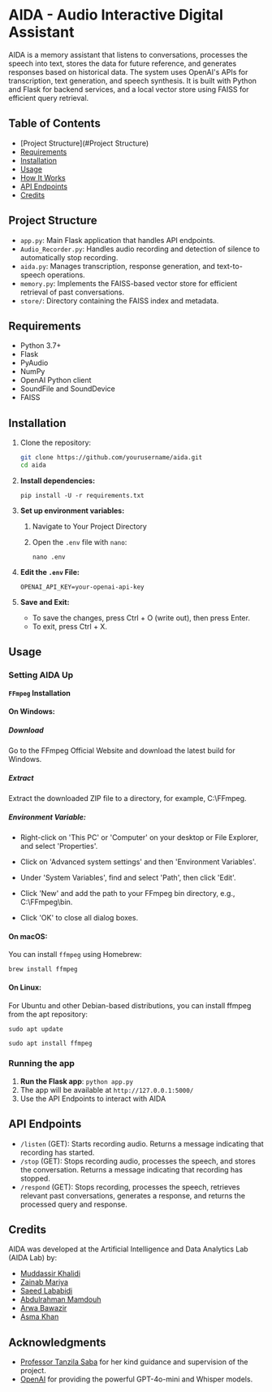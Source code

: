 # AIDA - Audio Interactive Digital Assistant

AIDA is a memory assistant that listens to conversations, processes the speech into text, stores the data for future reference, and generates responses based on historical data. The system uses OpenAI's APIs for transcription, text generation, and speech synthesis. It is built with Python and Flask for backend services, and a local vector store using FAISS for efficient query retrieval.

## Table of Contents
- [Project Structure](#Project Structure)
- [Requirements](#requirements)
- [Installation](#installation)
- [Usage](#usage)
- [How It Works](#how-it-works)
- [API Endpoints](#api-endpoints)
- [Credits](#credits)

## Project Structure
- `app.py`: Main Flask application that handles API endpoints.
- `Audio_Recorder.py`: Handles audio recording and detection of silence to automatically stop recording.
- `aida.py`: Manages transcription, response generation, and text-to-speech operations.
- `memory.py`: Implements the FAISS-based vector store for efficient retrieval of past conversations.
- `store/`: Directory containing the FAISS index and metadata.

## Requirements

- Python 3.7+
- Flask
- PyAudio
- NumPy
- OpenAI Python client
- SoundFile and SoundDevice
- FAISS

## Installation

1. Clone the repository:

   ```bash
   git clone https://github.com/yourusername/aida.git
   cd aida

   ```

2. **Install dependencies:**

   `pip install -U -r requirements.txt `

3. **Set up environment variables:**

   1. Navigate to Your Project Directory
   2. Open the `.env` file with `nano`:

      `nano .env`
4. **Edit the `.env` File:**
      ```
      OPENAI_API_KEY=your-openai-api-key
      ```
5. **Save and Exit:**
      - To save the changes, press Ctrl + O (write out), then press Enter.
      - To exit, press Ctrl + X.

## Usage

### Setting AIDA Up

**`FFmpeg` Installation**

#### On Windows:

##### Download
Go to the FFmpeg Official Website and download the latest build for Windows.

##### Extract
Extract the downloaded ZIP file to a directory, for example, C:\FFmpeg.

##### Environment Variable:
- Right-click on 'This PC' or 'Computer' on your desktop or File Explorer, and select 'Properties'.

- Click on 'Advanced system settings' and then 'Environment Variables'.

- Under 'System Variables', find and select 'Path', then click 'Edit'.

- Click 'New' and add the path to your FFmpeg bin directory, e.g., C:\FFmpeg\bin.

- Click 'OK' to close all dialog boxes.

#### On macOS:

You can install `ffmpeg` using Homebrew:

`brew install ffmpeg`

#### On Linux:
For Ubuntu and other Debian-based distributions, you can install ffmpeg from the apt repository:

`sudo apt update`

`sudo apt install ffmpeg`

### Running the app
1. **Run the Flask app**: `python app.py`
2. The app will be available at `http://127.0.0.1:5000/`
3. Use the API Endpoints to interact with AIDA

## API Endpoints
- `/listen` (GET): Starts recording audio. Returns a message indicating that recording has started.
- `/stop` (GET): Stops recording audio, processes the speech, and stores the conversation. Returns a message indicating that recording has stopped.
- `/respond` (GET): Stops recording, processes the speech, retrieves relevant past conversations, generates a response, and returns the processed query and response.

## Credits
AIDA was developed at the Artificial Intelligence and Data Analytics Lab (AIDA Lab) by:
- [Muddassir Khalidi](https://www.linkedin.com/in/muddassir-khalidi)
- [Zainab Mariya](https://www.linkedin.com/in/zainab-mariya-mohiuddin-629a20205/)
- [Saeed Lababidi](https://www.linkedin.com/in/saeed-lababidi-32554614a/)
- [Abdulrahman Mamdouh](https://www.linkedin.com/in/abdulrhman-mamdoh-soliman-2342372ba/)
- [Arwa Bawazir](https://www.linkedin.com/in/arwa-bawazir-5113b2276/)
- [Asma Khan](https://www.linkedin.com/in/asma-vaheed-khan-035b28291/)

## Acknowledgments
- [Professor Tanzila Saba](https://www.linkedin.com/in/prof-tanzila-saba-6195621a/) for her kind guidance and supervision of the project.
- [OpenAI](https://www.openai.com) for providing the powerful GPT-4o-mini and Whisper models.

